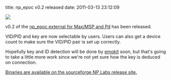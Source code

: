 title: np_epoc v0.2 released
date: 2011-03-13 23:12:09 

[![](http://farm5.static.flickr.com/4013/5080605788_eb455a1daa.jpg)](http://www.flickr.com/photos/qdot76367/5080605788/)

v0.2 of the [np_epoc external for Max/MSP and Pd][3] has been released.

VID/PID and key are now selectable by users. Users can also get a
device count to make sure the VID/PID pair is set up correctly.

Hopefully key and ID detection will be done by [emokit][1] soon, but
that's going to take a little more work since we're not yet sure how
the key is deduced on connection.

[Binaries are available on the sourceforge NP Labs release site.][2]

[1]: http://www.github.com/qdot/emokit
[2]: https://sourceforge.net/projects/nplabs/files/np_epoc/0.2/
[3]: http://www.nonpolynomial.com/externals
